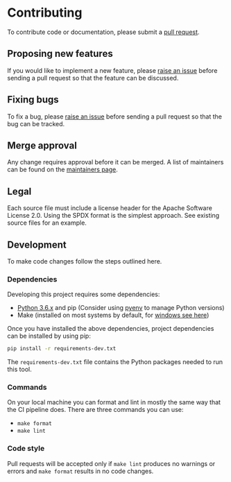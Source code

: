 # Contributing

To contribute code or documentation, please submit a [pull request](https://github.com/ibm/count-mvs/pulls).

## Proposing new features

If you would like to implement a new feature, please [raise an issue](https://github.com/ibm/count-mvs/issues) before
sending a pull request so that the feature can be discussed.

## Fixing bugs

To fix a bug, please [raise an issue](https://github.ibm.com/ibm/count-mvs/issues) before sending a pull request so
that the bug can be tracked.

## Merge approval

Any change requires approval before it can be merged.
A list of maintainers can be found on the [maintainers page](MAINTAINERS.md).

## Legal

Each source file must include a license header for the Apache Software License 2.0.
Using the SPDX format is the simplest approach. See existing source files for an example.

## Development

To make code changes follow the steps outlined here.

### Dependencies

Developing this project requires some dependencies:

- [Python 3.6.x](https://www.python.org/downloads/release/python-360/) and pip (Consider using
[pyenv](https://github.com/pyenv/pyenv) to manage Python versions)
- Make (installed on most systems by default, for [windows see here](http://gnuwin32.sourceforge.net/packages/make.htm))

Once you have installed the above dependencies, project dependencies can be installed by using pip:

```bash
pip install -r requirements-dev.txt
```

The `requirements-dev.txt` file contains the Python packages needed to run this tool.

### Commands

On your local machine you can format and lint in mostly the same way that the CI pipeline does. There are three
commands you can use:

* `make format`
* `make lint`

### Code style

Pull requests will be accepted only if `make lint` produces no warnings or errors and `make format` results in no
code changes.
